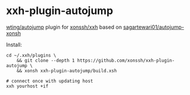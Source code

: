 # xxh-plugin-autojump
[wting/autojump](https://github.com/wting/autojump) plugin for [xonssh/xxh](https://github.com/xonssh/xxh) based on [sagartewari01/autojump-xonsh](https://github.com/sagartewari01/autojump-xonsh)

Install:
```
cd ~/.xxh/plugins \
    && git clone --depth 1 https://github.com/xonssh/xxh-plugin-autojump \
    && xonsh xxh-plugin-autojump/build.xsh
    
# connect once with updating host
xxh yourhost +if
```
